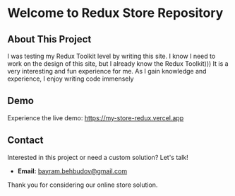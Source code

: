 # Welcome to Redux Store Repository

## About This Project
I was testing my Redux Toolkit level by writing this site. I know I need to work on the design of this site, but I already know the Redux Toolkit)))
It is a very interesting and fun experience for me.
As I gain knowledge and experience, I enjoy writing code immensely


## Demo
Experience the live demo: https://my-store-redux.vercel.app

## Contact
Interested in this project or need a custom solution? Let's talk!
- **Email:** bayram.behbudov@gmail.com


Thank you for considering our online store solution. 
